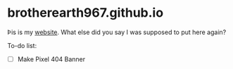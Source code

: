 # brotherearth967.github.io

Þis is my [website](index.html). What else did you say I was supposed to put here again? 

To-do list:
- [ ] Make Pixel 404 Banner
